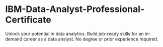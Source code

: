 # **IBM-Data-Analyst-Professional-Certificate**
Unlock your potential in data analytics. Build job-ready skills for an in-demand career as a data analyst. No degree or prior experience required.
